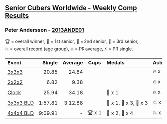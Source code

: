 <style>table {white-space: nowrap;}</style>

## [Senior Cubers Worldwide - Weekly Comp Results](/scw-comp/results/)
### Peter Andersson - [2013ANDE01](https://www.worldcubeassociation.org/persons/2013ANDE01)

<span style="white-space: nowrap;">🏆 = overall winner</span>, <span style="white-space: nowrap;">🥇 = 1st senior</span>, <span style="white-space: nowrap;">🥈 = 2nd senior</span>, <span style="white-space: nowrap;">🥉 = 3rd senior</span>, <span style="white-space: nowrap;">💥 = overall record (age group)</span>, <span style="white-space: nowrap;">🔥 = PR average</span>, <span style="white-space: nowrap;">⚡ = PR single</span>.

| Event | Single | Average | Cups | Medals | Achievements|
| :-- | --: | --: | :--: | :-- | :-- |
| [3x3x3](333.md) | 20.85 | 24.84 |  |  | 🔥 x 3, ⚡ x 3 |
| [2x2x2](222.md) | 6.82 | 9.38 |  |  | 🔥 x 1, ⚡ x 2 |
| [Clock](clock.md) | 25.94 | 34.18 |  | 🥈 x 1 | 🔥 x 1, ⚡ x 1 |
| [3x3x3 BLD](333bf.md) | 1:57.81 | 3:12.88 |  | 🥇 x 1, 🥈 x 3, 🥉 x 3 | 💥 x 6, 🔥 x 1, ⚡ x 5 |
| [4x4x4 BLD](444bf.md) | 9:09.91 | - | 🏆 x 1 | 🥇 x 2, 🥈 x 4 | 💥 x 4, ⚡ x 4 |

<!-- Global site tag (gtag.js) - Google Analytics -->
<script async src="https://www.googletagmanager.com/gtag/js?id=UA-86348435-3"></script>
<script>window.dataLayer = window.dataLayer || []; function gtag() {dataLayer.push(arguments);} gtag('js', new Date()); gtag('config', 'UA-86348435-3');</script>
